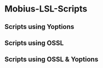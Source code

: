 # Mobius-LSL-Scripts

## Scripts using Yoptions

## Scripts using OSSL

## Scripts using OSSL & Yoptions
